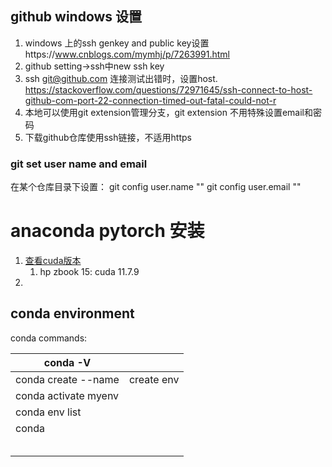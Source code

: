 

## github windows 设置

1. windows 上的ssh genkey and public key设置https://www.cnblogs.com/mymhj/p/7263991.html
2. github setting->ssh中new ssh key
3. ssh git@github.com 连接测试出错时，设置host. https://stackoverflow.com/questions/72971645/ssh-connect-to-host-github-com-port-22-connection-timed-out-fatal-could-not-r
4. 本地可以使用git extension管理分支，git extension 不用特殊设置email和密码
5. 下载github仓库使用ssh链接，不适用https

### git set user name and email
在某个仓库目录下设置：
git config user.name ""
git config user.email ""

# anaconda pytorch 安装

1. [查看cuda版本](https://blog.csdn.net/Gabriel_wei/article/details/112595642)
   1. hp zbook 15: cuda 11.7.9
2. 



## conda environment

conda commands:

| conda -V                     |            |
| ---------------------------- | ---------- |
| conda create --name <my-env> | create env |
| conda activate myenv         |            |
| conda env list               |            |
| conda                        |            |
|                              |            |
|                              |            |
|                              |            |
|                              |            |
|                              |            |

